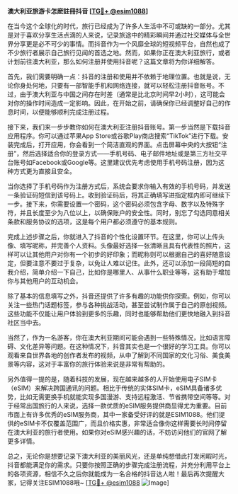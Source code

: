**澳大利亚旅游卡怎麽註冊抖音 [[TG💪+ @esim1088](https://t.me/s/esim1088)]**

在当今这个全球化的时代，旅行已经成为了许多人生活中不可或缺的一部分。尤其是对于喜欢分享生活点滴的人来说，记录旅途中的精彩瞬间并通过社交媒体与全世界分享更是必不可少的事情。而抖音作为一个风靡全球的短视频平台，自然也成了不少旅行者展示自己旅行见闻的首选之地。然而，如果你正在澳大利亚旅行，或者计划前往澳大利亚，那么如何注册并使用抖音呢？这篇文章将为你详细解答。

首先，我们需要明确一点：抖音的注册和使用并不依赖于地理位置。也就是说，无论你身处何地，只要有一部智能手机和网络连接，就可以轻松注册抖音账号。不过，由于澳大利亚与中国之间存在时差（通常是比北京时间早2小时），这可能会对你的操作时间造成一定影响。因此，在开始之前，请确保你已经调整好自己的作息时间，以便能够顺利完成注册过程。

接下来，我们来一步步教你如何在澳大利亚注册抖音账号。第一步当然是下载抖音应用程序。你可以通过苹果App Store或谷歌Play商店搜索“TikTok”进行下载。安装完成后，打开应用，你会看到一个简洁直观的界面。点击屏幕中央的大按钮“注册”，然后选择适合你的登录方式——手机号码、电子邮件地址或是第三方社交平台账号如Facebook或Google等。这里建议优先考虑使用手机号码注册，因为这种方式更为直接且安全。

当你选择了手机号码作为注册方式后，系统会要求你输入有效的手机号码，并发送一条验证码短信到该号码上。收到验证码后，将其正确填写进指定框内即可继续下一步。接下来，你需要设置一个密码，这个密码必须包含字母、数字以及特殊字符，并且长度至少为八位以上，以确保账户的安全性。同时，别忘了勾选同意相关条款和服务协议的选项，这是每个用户都必须遵守的基本规则。

完成上述步骤之后，你就进入了抖音的个性化设置环节。在这里，你可以上传头像、填写昵称，并完善个人资料。头像最好选择一张清晰且具有代表性的照片，这样可以让其他用户对你有一个初步的好印象；而昵称则可以根据自己的喜好随意设定，但要注意不要过于复杂，以免让人难以记住。此外，还可以添加一段简短的自我介绍，简单介绍一下自己，比如你是哪里人、从事什么职业等等，这有助于增加你与其他用户的互动机会。

除了基本的信息填写之外，抖音还提供了许多有趣的功能供你探索。例如，你可以关注一些热门话题标签，参与各种挑战活动，甚至尝试制作属于自己的原创视频。这些功能不仅能让用户体验到更多的乐趣，同时也能够帮助他们更快地融入到抖音社区当中去。

当然了，作为一名游客，你在澳大利亚期间可能会遇到一些特殊情况，比如语言障碍、文化差异等问题。在这种情况下，抖音其实也是一个很好的学习工具。你可以观看来自世界各地的创作者发布的视频，从中了解到不同国家的文化习俗、美食美景等内容，这对于丰富你的旅行体验来说是非常有帮助的。

另外值得一提的是，随着科技的发展，现在越来越多的人开始使用电子SIM卡（eSIM）来解决跨国通讯的问题。相比于传统的实体SIM卡，eSIM具备诸多优势，比如无需更换手机就能实现多国漫游、支持远程激活、节省携带空间等等。对于经常出国旅行的人来说，选择一款优质的eSIM服务提供商显得尤为重要。目前市面上有许多优秀的eSIM服务商，其中一家备受好评的就是ESIM1088。他们提供的eSIM卡不仅覆盖范围广，而且价格实惠，非常适合像你这样需要长时间停留在澳大利亚的旅行者使用。如果你对eSIM感兴趣的话，不妨访问他们的官网了解更多详情。

总之，无论你是想要记录下澳大利亚的美丽风光，还是单纯想借此打发闲暇时光，抖音都能满足你的需求。只要你按照正确的步骤完成注册流程，并充分利用平台上的各项资源，相信不久之后你就能成为一名合格的抖音达人啦！最后再次提醒大家，记得关注ESIM1088哦~ [[TG💪+ @esim1088](https://t.me/s/esim1088) ![Image](https://i.postimg.cc/4NQfJmqS/Snipaste-2025-05-13-00-14-12.png)]
